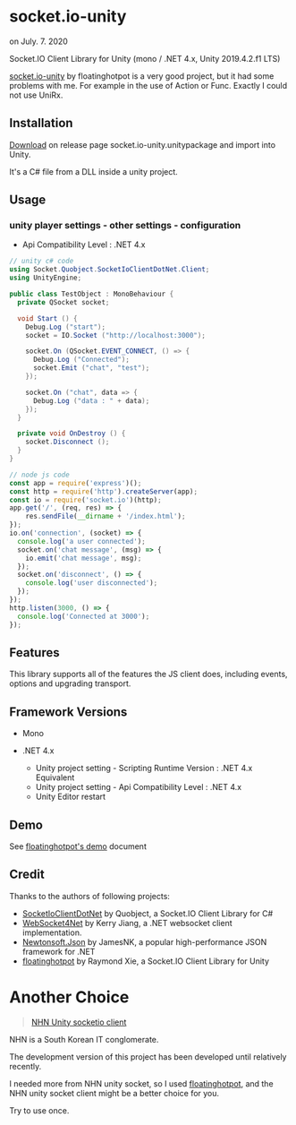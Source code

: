
# socket.io-unity

on July. 7. 2020

Socket.IO Client Library for Unity (mono / .NET 4.x, Unity 2019.4.2.f1 LTS)

[socket.io-unity](https://github.com/floatinghotpot/socket.io-unity) by floatinghotpot is a very good project, but it had some problems with me. For example in the use of Action or Func. Exactly I could not use UniRx.


## Installation

[Download](https://github.com/Rocher0724/socket.io-unity/releases) on release page socket.io-unity.unitypackage and import into Unity.

It's a C# file from a DLL inside a unity project.

## Usage

### unity player settings - other settings - configuration

* Api Compatibility Level : .NET 4.x




```cs
// unity c# code
using Socket.Quobject.SocketIoClientDotNet.Client;
using UnityEngine;

public class TestObject : MonoBehaviour {
  private QSocket socket;

  void Start () {
    Debug.Log ("start");
    socket = IO.Socket ("http://localhost:3000");

    socket.On (QSocket.EVENT_CONNECT, () => {
      Debug.Log ("Connected");
      socket.Emit ("chat", "test");
    });

    socket.On ("chat", data => {
      Debug.Log ("data : " + data);
    });
  }

  private void OnDestroy () {
    socket.Disconnect ();
  }
}
```



```javascript
// node js code
const app = require('express')();
const http = require('http').createServer(app);
const io = require('socket.io')(http);
app.get('/', (req, res) => {
    res.sendFile(__dirname + '/index.html');
});
io.on('connection', (socket) => {
  console.log('a user connected');
  socket.on('chat message', (msg) => {
    io.emit('chat message', msg);
  });
  socket.on('disconnect', () => {
    console.log('user disconnected');
  });
});
http.listen(3000, () => {
  console.log('Connected at 3000');
});

```



## Features

This library supports all of the features the JS client does, including events, options and upgrading transport.

## Framework Versions

- Mono

- .NET 4.x
    - Unity project setting - Scripting Runtime Version : .NET 4.x Equivalent
    - Unity project setting - Api Compatibility Level : .NET 4.x
    - Unity Editor restart

## Demo

See [floatinghotpot's demo](https://github.com/floatinghotpot/socket.io-unity#demo) document


## Credit

Thanks to the authors of following projects:

* [SocketIoClientDotNet](https://github.com/Quobject/SocketIoClientDotNet) by Quobject, a Socket.IO Client Library for C#
* [WebSocket4Net](https://github.com/kerryjiang/WebSocket4Net) by Kerry Jiang, a .NET websocket client implementation.
* [Newtonsoft.Json](https://github.com/JamesNK/Newtonsoft.Json) by JamesNK, a popular high-performance JSON framework for .NET
* [floatinghotpot](https://github.com/floatinghotpot/socket.io-unity) by Raymond Xie, a Socket.IO Client Library for Unity



# Another Choice 

> [NHN Unity socketio client](https://github.com/nhn/socket.io-client-unity3d)  

NHN is a South Korean IT conglomerate.

The development version of this project has been developed until relatively recently.

I needed more from NHN unity socket, so I used [floatinghotpot](https://github.com/floatinghotpot/socket.io-unity), and the NHN unity socket client might be a better choice for you.

Try to use once.


